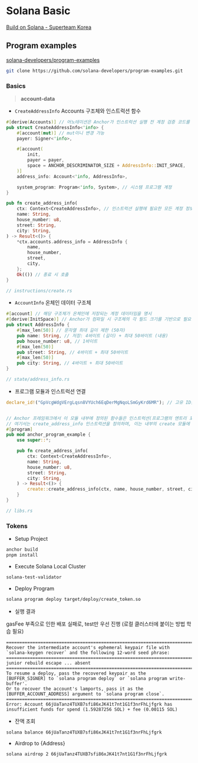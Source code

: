 # Solana Basic

[Build on Solana - Superteam Korea](https://lu.ma/4dfqedrp)

## Program examples

[solana-developers/program-examples](https://github.com/solana-developers/program-examples.git)

```bash
git clone https://github.com/solana-developers/program-examples.git
```

### Basics

> **account-data**

- `CreateAddressInfo` Accounts 구조체와 인스트럭션 함수

```rs
#[derive(Accounts)] // 어노테이션은 Anchor가 인스트럭션 실행 전 계정 검증 코드를 자동으로 생성하게 해준다.
pub struct CreateAddressInfo<'info> {
    #[account(mut)] // mut이니 변경 가능
    payer: Signer<'info>,

    #[account(
        init,
        payer = payer,
        space = ANCHOR_DESCRIMINATOR_SIZE + AddressInfo::INIT_SPACE,
    )]
    address_info: Account<'info, AddressInfo>,

    system_program: Program<'info, System>, // 시스템 프로그램 계정
}

pub fn create_address_info(
    ctx: Context<CreateAddressInfo>, // 인스트럭션 실행에 필요한 모든 계정 정보를 담고 있는 컨텍스트
    name: String,
    house_number: u8,
    street: String,
    city: String,
) -> Result<()> {
    *ctx.accounts.address_info = AddressInfo {
        name,
        house_number,
        street,
        city,
    };
    Ok(()) // 종료 시 호출
}

// instructions/create.rs
```

- `AccountInfo` 온체인 데이터 구조체

```rs
#[account] // 해당 구조체가 온체인에 저장되는 계정 데이터임을 명시
#[derive(InitSpace)] // Anchor가 컴파일 시 구조체의 각 필드 크기를 기반으로 필요한 메모리 공간을 자동 계산해주는 매크로
pub struct AddressInfo {
    #[max_len(50)] // 문자열 최대 길이 제한 (50자)
    pub name: String, // 저장: 4바이트 (길이) + 최대 50바이트 (내용)
    pub house_number: u8, // 1바이트
    #[max_len(50)]
    pub street: String, // 4바이트 + 최대 50바이트
    #[max_len(50)]
    pub city: String, // 4바이트 + 최대 50바이트
}

// state/address_info.rs
```

- 프로그램 모듈과 인스트럭션 연결

```rs
declare_id!("GpVcgWdgVErgLqsn8VYUch6EqDerMgNqoLSmGyKrd6MR"); // 고유 ID를 선언


// Anchor 프레임워크에서 이 모듈 내부에 정의된 함수들은 인스트럭션(프로그램의 엔트리 포인트)으로 간주
// 여기서는 create_address_info 인스트럭션을 정의하며, 이는 내부의 create 모듈에 있는 실제 로직 함수(create::create_address_info)를 호출
#[program]
pub mod anchor_program_example {
    use super::*;

    pub fn create_address_info(
        ctx: Context<CreateAddressInfo>,
        name: String,
        house_number: u8,
        street: String,
        city: String,
    ) -> Result<()> {
        create::create_address_info(ctx, name, house_number, street, city)
    }
}

// libs.rs
```

### Tokens

- Setup Project

```bash
anchor build
pnpm install
```

- Execute Solana Local Cluster

```bash
solana-test-validator
```

- Deploy Program

```bash
solana program deploy target/deploy/create_token.so
```

- 실행 결과

gasFee 부족으로 인한 배포 실패로, test만 우선 진행 (로컬 클러스터에 붙이는 방법 학습 필요)

```
================================================================================
Recover the intermediate account's ephemeral keypair file with
`solana-keygen recover` and the following 12-word seed phrase:
================================================================================
junior rebuild escape ... absent
================================================================================
To resume a deploy, pass the recovered keypair as the
[BUFFER_SIGNER] to `solana program deploy` or `solana program write-buffer'.
Or to recover the account's lamports, pass it as the
[BUFFER_ACCOUNT_ADDRESS] argument to `solana program close`.
================================================================================
Error: Account 66jUaTanz4TUXB7sfi86xJK41t7nt1G1f3nrFhLjfgrk has insufficient funds for spend (1.59287256 SOL) + fee (0.00115 SOL)
```

- 잔액 조회

```bash
solana balance 66jUaTanz4TUXB7sfi86xJK41t7nt1G1f3nrFhLjfgrk
```

- Airdrop to {Address}

```bash
solana airdrop 2 66jUaTanz4TUXB7sfi86xJK41t7nt1G1f3nrFhLjfgrk
```

